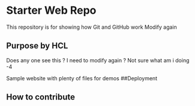# Starter Web Repo

This repository is for showing how Git and GitHub work
Modify again

## Purpose by HCL
Does any one see this ?
I need to modify again ?
Not sure what am i doing -4

Sample website with plenty of files for demos
##Deployment

## How to contribute
